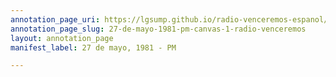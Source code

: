 ```yaml
---
annotation_page_uri: https://lgsump.github.io/radio-venceremos-espanol/annotations/27-de-mayo-1981-pm-canvas-1-radio-venceremos.json
annotation_page_slug: 27-de-mayo-1981-pm-canvas-1-radio-venceremos
layout: annotation_page
manifest_label: 27 de mayo, 1981 - PM

---
```

